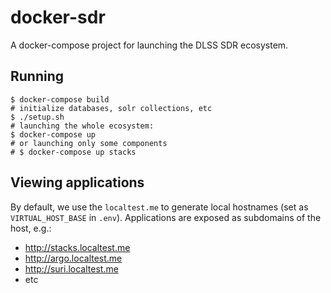 # docker-sdr

A docker-compose project for launching the DLSS SDR ecosystem.

## Running

```
$ docker-compose build
# initialize databases, solr collections, etc
$ ./setup.sh
# launching the whole ecosystem:
$ docker-compose up
# or launching only some components
# $ docker-compose up stacks
```

## Viewing applications

By default, we use the `localtest.me` to generate local hostnames (set as `VIRTUAL_HOST_BASE` in `.env`). Applications are exposed as subdomains of the host, e.g.:

- http://stacks.localtest.me
- http://argo.localtest.me
- http://suri.localtest.me
- etc
